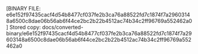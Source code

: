 [BINARY FILE: e6e152f97435cacf4d54b8477cf037fe2b3ca76a88522fd7c1874f7a29603148a6500c8dae06b56ab6f44ce2bc2b22b4512ac74b34c2ff96769a552462a0]
Stored copy: docs/converted-binary/e6e152f97435cacf4d54b8477cf037fe2b3ca76a88522fd7c1874f7a29603148a6500c8dae06b56ab6f44ce2bc2b22b4512ac74b34c2ff96769a552462a0
